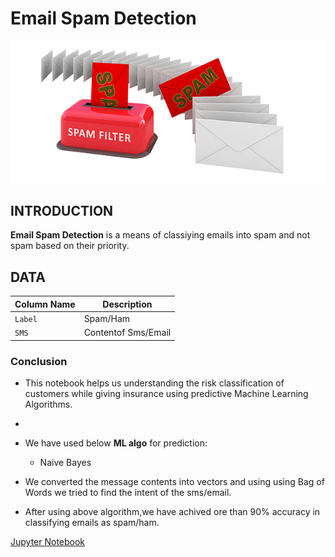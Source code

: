 # Email Spam Detection
![Spam.png](Images/Spam.png)

## INTRODUCTION
__Email Spam Detection__ is a means of classiying emails into spam and not spam based on their priority.

## DATA
| Column Name | Description |
| --- | --- |
| `Label` | Spam/Ham |
| `SMS` | Contentof Sms/Email |

### Conclusion
- This notebook helps us understanding the risk classification of customers while giving insurance using predictive Machine Learning Algorithms.
- 
- We have used below __ML algo__ for prediction:
    - Naive Bayes
    
- We converted the message contents into vectors and using using Bag of Words we tried to find the intent of the sms/email.     
- After using above algorithm,we have achived ore than 90% accuracy in classifying emails as spam/ham.

[Jupyter Notebook](./Email_Spam_Detection.ipynb)
